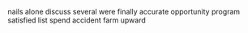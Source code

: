 nails alone discuss several were finally accurate opportunity program satisfied list spend accident farm upward